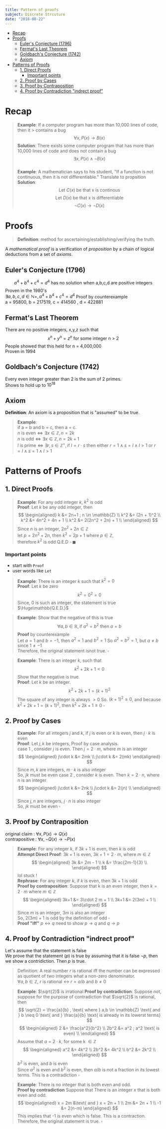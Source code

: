```yaml
---
title: Pattern of proofs
subject: Discrete Strcuture
date: "2018-08-22"
---
```


- [Recap](#recap)
- [Proofs](#proofs)
    - [Euler's Conjecture (1796)](#eulers-conjecture-1796)
    - [Fermat's Last Theorem](#fermats-last-theorem)
    - [Goldbach's Conjecture (1742)](#goldbachs-conjecture-1742)
    - [Axiom](#axiom)
- [Patterns of Proofs](#patterns-of-proofs)
    - [1. Direct Proofs](#1-direct-proofs)
        - [Important points](#important-points)
    - [2. Proof by Cases](#2-proof-by-cases)
    - [3. Proof by Contraposition](#3-proof-by-contraposition)
    - [4. Proof by Contradiction "indrect proof"](#4-proof-by-contradiction-%22indrect-proof%22)

# Recap

> **Example**: If a computer program has more than 10,000 lines of code, then it > contains a bug  
> $$
> \forall x, P(x) \to B(x)
> $$
> **Solution**: There exists some computer program that has more than 10,000 lines of code and does not contain a bug
> $$
> \exists x, P(x) \wedge \neg B(x)
> $$  
> **Example**: A mathematician says to his student, "If a function is not continuous, then it is not differentiable." Translate to propsition  
> **Solution**:
> $$
> \text{Let } C(x) \text{ be that x is continous}
> $$
> $$
> \text{Let } D(x) \text{ be that x is differentiable }
> $$
> $$
> \neg C(x) \to \neg D(x)
> $$

# Proofs

> **Definition**: method for ascertaining/establishing/verifying the truth.

A _mathematical proof_ is a verification of _proposition_ by a chain of logical deductions from a set of _axioms_.

## Euler's Conjecture (1796)

$$
a^4 + b^4 + c^4 = d^4 \text{ has no solution when a,b,c,d are positive integers}
$$
Proven in the 1980's  
$\exists a,b,c,d \in \mathbb{N+}, a^4 + b^4 + c^4 = d^4$
Proof by counterexample  
a = 95800, b = 217519, c = 414560 , d = 422881

## Fermat's Last Theorem

There are no positive integers, x,y,z such that
$$
x^n + y^n = z^n \text{ for some integer n > 2}
$$
People showed that this held for n = 4,000,000  
Proven in 1994

## Goldbach's Conjecture (1742)

Every even integer greater than 2 is the sum of 2 primes.  
Shows to hold up to $10^{18}$

## Axiom

**Definition**: An axiom is a proposition that is "assumed" to be true.

> **Example**:  
> if a = b and b = c, then a = c.  
> $n \text{ is even} \Leftrightarrow \exists x \in \mathbb{Z}, n = 2k$  
> $n \text{ is odd} \Leftrightarrow \exists x \in \mathbb{Z}, n = 2k + 1$  
> $l \text{ is prime} \Leftrightarrow \exists r,s \in \mathbb{Z}^+, \text{if } l = r \cdot s \text{ then either } r = 1 \wedge s = l \wedge l > 1 \text{ or } r = l \wedge s = 1 \wedge l > 1$

# Patterns of Proofs

## 1. Direct Proofs

> **Example**: For any odd integer $k$, $k^2$ is odd  
> **Proof**: Let $k$ be any odd integer, then
> $$
> \begin{aligned}
> k &= 2n+1 ; n \in \mathbb{Z} \\
> k^2 &= (2n + 1)^2 \\
> k^2 &= 4n^2 + 4n + 1 \\
> k^2 &= 2(2n^2 + 2n) + 1 \\
> \end{aligned}
> $$
> Since $n$ is an integer, $2n^2 + 2n \in \mathbb{Z}$  
> let $p = 2n^2 + 2n$, then $k^2 = 2p + 1$ where $p \in \mathbb{Z}$,  
> therefore $k^2$ is odd Q.E.D $\square$ $\blacksquare$

### Important points

- start with `Proof`
- user words like `Let`

> **Example**: There is an integer $k$ such that $k^2 = 0$  
> **Proof**: Let $k$ be zero
> $$
> k^2 = 0^2 = 0
> $$
> Since, 0 is such an integer, the statement is true $\Huge\mathbb{Q.E.D.}$

> **Example**: Show that the negative of this is true
> $$
> \forall a,b \in \mathbb{R}, \text{if } a^2 = b^2 \text{ then } a = b
> $$
> **Proof** by counterexample  
> Let $a = 1$ and $b = -1$, then
> $a^2 = 1$ and $b^2 = 1$ So $a^2 = b^2 = 1$, but $a \neq b$ since $1 \neq -1$  
> Therefore, the original statement isnot true. $\square$

> **Example**: There is an integer $k$, such that
> $$
> k^2 + 2k + 1 < 0
> $$
> Show that the negative is true.  
> **Proof**: Let $k$ be an integer.
> $$
> k^2+2k+1 = (k+1)^2
> $$
> The square of any integer is always $> 0$
> So. $(k+1)^2 \geq 0$, and because $k^2+2k+1 = (k+1)^2$, then $k^2+2k+1 \geq 0$ $\square$

## 2. Proof by Cases

> **Example**: For all integers $j$ and $k$, if $j$ is even or $k$ is even, then $j \cdot k$ is even  
> **Proof**: Let $j,k$ be integers, Proof by case analysis.  
> case 1 , consider $j$ is even. Then $j = 2\cdot m$, where $m$ is an integer
> $$
> \begin{aligned}
> j\cdot k &= 2mk \\
> j\cdot k &= 2(mk)
> \end{aligned}
> $$
> Since $m,k$ are integers, $m \cdot k$ is also integer  
> So, $jk$ must be even
> case 2 , consider $k$ is even. Then $k = 2\cdot n$, where $n$ is an integer
> $$
> \begin{aligned}
> j\cdot k &= 2nk \\
> j\cdot k &= 2(jn) \\
> \end{aligned}
> $$
> Since $j,n$ are integers, $j \cdot n$ is also integer  
> So, $jk$ must be even $\square$

## 3. Proof by Contraposition

original claim : $\forall x, P(x) \to Q(x)$  
contrapositive : $\forall x, \neg Q(x) \to \neg P(x)$

> **Example**: For any integer $k$, if $3k+1$ is even, then $k$ is odd  
> **Attempt Direct Proof**: $3k+1$ is even, $3k+1 = 2\cdot m$, where $m \in \mathbb{Z}$  
> $$
> \begin{aligned}
> 3k &= 2m - 1 \\
> k &= \frac{2m-1}{3} \\
> \end{aligned}
> $$
> lol stuck !  
> **Rephrase**: For any integer $k$, if $k$ is even, then $3k+1$ is odd  
> **Proof by contraposition**: Suppose that k is an even integer, then $k = 2\cdot m$ where $m \in \mathbb{Z}$
> $$
> \begin{aligned}
> 3k+1 &= 3\cdot 2 m + 1 \\
> 3k+1 &= 2(3m) + 1 \\
> \end{aligned}
> $$
> Since $m$ is an integer, $3m$ is also an integer  
> So, $2(3m) + 1$ is odd by the definition of odd $\square$  
> **Proof "iff"** $p \leftrightarrow q$ need to show $p \to q$ and $q \to p$

## 4. Proof by Contradiction "indrect proof"

Let's assume that the statement is false  
We prove that the statement $(p)$ is true by assuming that it is false $\neg p$, then we show a contridiction. Then $p$ is true.

> Definition: A real number $r$ is rational iff the number can be expressed as quotient of two integers what a non-zero denominator.  
> $\forall a,b \in \mathbb{Z}$, $r$ is rational $\leftrightarrow$ $r = a/b$ and $b \neq 0$

> **Example**: $\sqrt{2}$ is irrational
> **Proof by contradiction**: Suppose not, suppose for the purpose of contradiction that $\sqrt{2}$ is rational, then
> $$
> \sqrt{2} = \frac{a}{b} , \text{ where } a,b \in \mathbb{Z} \text{ and } b \neq 0 \text{ and } \frac{a}{b} \text{ is already in its lowerst terms}
> $$
> $$
> \begin{aligned}
> 2 &= \frac{a^2}{b^2} \\
> 2b^2 &= a^2 ; a^2 \text{ is even} \\
> \end{aligned}
> $$
> Assume that $a = 2\cdot k$, for some k $\in \mathbb{Z}$
> $$
> \begin{aligned}
> a^2 &= 4k^2 \\
> 2b^2 &= 4k^2 \\
> b^2 &= 2k^2 \\
> \end{aligned}
> $$
> $b^2$ is even, and $b$ is even  
> Since $a^2$ is even and $b^2$ is even, then $a/b$ is not a fraction in its lowest terms. This is a contradiction $\square$

> **Example**: There is no integer that is both even and odd.  
> **Proof by contradiction** Suppose that There is an integer $x$ that is both even and odd.
> $$
> \begin{aligned}
> x = 2m &\text{ and } x = 2n + 1 \\
> 2m &= 2n + 1 \\
> -1 &= 2(n-m)
> \end{aligned}
> $$
> This implies that -1 is even which is false. This is a contraction.  
> Therefore, the original statement is true. $\square$
